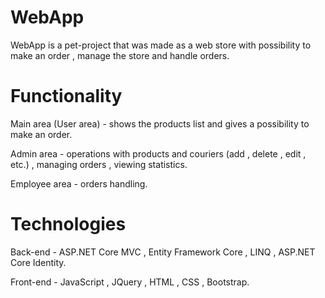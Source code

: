 # WebApp

WebApp is a pet-project that was made as a web store with possibility to make an order , manage the store and handle orders.

# Functionality

Main area (User area) - shows the products list and gives a possibility to make an order.

Admin area - operations with products and couriers (add , delete , edit , etc.) , managing orders , viewing statistics.

Employee area - orders handling.

# Technologies

Back-end - ASP.NET Core MVC , Entity Framework Core , LINQ , ASP.NET Core Identity.

Front-end - JavaScript , JQuery , HTML , CSS , Bootstrap.

